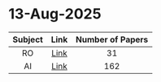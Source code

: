 # 13-Aug-2025

| Subject | Link | Number of Papers |
|:-----:|:----:|:----------------:|
| RO | [Link](https://github.com/KJaebye/EmbodiedAI-Robotics-arXiv-Daily-Reporter/tree/main/13-Aug-2025/RO) | 31 |
| AI | [Link](https://github.com/KJaebye/EmbodiedAI-Robotics-arXiv-Daily-Reporter/tree/main/13-Aug-2025/AI) | 162 |
